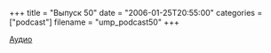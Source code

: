 +++
title = "Выпуск 50"
date = "2006-01-25T20:55:00"
categories = ["podcast"]
filename = "ump_podcast50"
+++


[Аудио](https://podcast.umputun.com/media/ump_podcast50.mp3)
<audio src="https://podcast.umputun.com/media/ump_podcast50.mp3" preload="none">